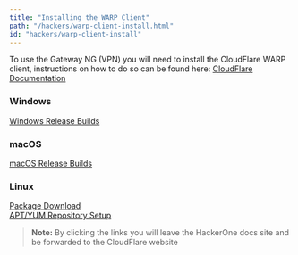 ```yaml
---
title: "Installing the WARP Client"
path: "/hackers/warp-client-install.html"
id: "hackers/warp-client-install"
---
```


To use the Gateway NG (VPN) you will need to install the CloudFlare WARP client, instructions on how to do so can be found here: [CloudFlare Documentation](https://developers.cloudflare.com/cloudflare-one/connections/connect-devices/warp/download-warp/)

### Windows
[Windows Release Builds](https://install.appcenter.ms/orgs/cloudflare/apps/1.1.1.1-windows-1/distribution_groups/release)
### macOS
[macOS Release Builds](https://install.appcenter.ms/orgs/cloudflare/apps/1.1.1.1-macos-1/distribution_groups/release)
### Linux
[Package Download](https://pkg.cloudflareclient.com/packages/cloudflare-warp)<br />
[APT/YUM Repository Setup](https://pkg.cloudflareclient.com/install)



> **Note:** By clicking the links you will leave the HackerOne docs site and be forwarded to the CloudFlare website